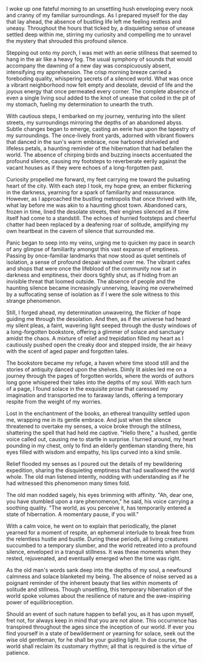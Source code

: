 I woke up one fateful morning to an unsettling hush enveloping every nook and cranny of my familiar surroundings. As I prepared myself for the day that lay ahead, the absence of bustling life left me feeling restless and uneasy. Throughout the hours that ticked by, a disquieting sense of unease settled deep within me, stirring my curiosity and compelling me to unravel the mystery that shrouded this profound silence.  


  
Stepping out onto my porch, I was met with an eerie stillness that seemed to hang in the air like a heavy fog. The usual symphony of sounds that would accompany the dawning of a new day was conspicuously absent, intensifying my apprehension. The crisp morning breeze carried a foreboding quality, whispering secrets of a silenced world. What was once a vibrant neighborhood now felt empty and desolate, devoid of life and the joyous energy that once permeated every corner. The complete absence of even a single living soul added to the knot of unease that coiled in the pit of my stomach, fueling my determination to unearth the truth.  


  
With cautious steps, I embarked on my journey, venturing into the silent streets, my surroundings mirroring the depths of an abandoned abyss. Subtle changes began to emerge, casting an eerie hue upon the tapestry of my surroundings. The once-lively front yards, adorned with vibrant flowers that danced in the sun's warm embrace, now harbored shriveled and lifeless petals, a haunting reminder of the hibernation that had befallen the world. The absence of chirping birds and buzzing insects accentuated the profound silence, causing my footsteps to reverberate eerily against the vacant houses as if they were echoes of a long-forgotten past.  


  
Curiosity propelled me forward, my feet carrying me toward the pulsating heart of the city. With each step I took, my hope grew, an ember flickering in the darkness, yearning for a spark of familiarity and reassurance. However, as I approached the bustling metropolis that once thrived with life, what lay before me was akin to a haunting ghost town. Abandoned cars, frozen in time, lined the desolate streets, their engines silenced as if time itself had come to a standstill. The echoes of hurried footsteps and cheerful chatter had been replaced by a deafening roar of solitude, amplifying my own heartbeat in the cavern of silence that surrounded me.  


  
Panic began to seep into my veins, urging me to quicken my pace in search of any glimpse of familiarity amongst this vast expanse of emptiness. Passing by once-familiar landmarks that now stood as quiet sentinels of isolation, a sense of profound despair washed over me. The vibrant cafes and shops that were once the lifeblood of the community now sat in darkness and emptiness, their doors tightly shut, as if hiding from an invisible threat that loomed outside. The absence of people and the haunting silence became increasingly unnerving, leaving me overwhelmed by a suffocating sense of isolation as if I were the sole witness to this strange phenomenon.  


  
Still, I forged ahead, my determination unwavering, the flicker of hope guiding me through the desolation. And then, as if the universe had heard my silent pleas, a faint, wavering light seeped through the dusty windows of a long-forgotten bookstore, offering a glimmer of solace and sanctuary amidst the chaos. A mixture of relief and trepidation filled my heart as I cautiously pushed open the creaky door and stepped inside, the air heavy with the scent of aged paper and forgotten tales.  


  
The bookstore became my refuge, a haven where time stood still and the stories of antiquity danced upon the shelves. Dimly lit aisles led me on a journey through the pages of forgotten worlds, where the words of authors long gone whispered their tales into the depths of my soul. With each turn of a page, I found solace in the exquisite prose that caressed my imagination and transported me to faraway lands, offering a temporary respite from the weight of my worries.  


  
Lost in the enchantment of the books, an ethereal tranquility settled upon me, wrapping me in its gentle embrace. And just when the silence threatened to overtake my senses, a voice broke through the stillness, shattering the spell that had held me captive. "Hello there," a hushed, gentle voice called out, causing me to startle in surprise. I turned around, my heart pounding in my chest, only to find an elderly gentleman standing there, his eyes filled with wisdom and empathy, his lips curved into a kind smile.  


  
Relief flooded my senses as I poured out the details of my bewildering expedition, sharing the disquieting emptiness that had swallowed the world whole. The old man listened intently, nodding with understanding as if he had witnessed this phenomenon many times fold.  


  
The old man nodded sagely, his eyes brimming with affinity. "Ah, dear one, you have stumbled upon a rare phenomenon," he said, his voice carrying a soothing quality. "The world, as you perceive it, has temporarily entered a state of hibernation. A momentary pause, if you will."  


  
With a calm voice, he went on to explain that periodically, the planet yearned for a moment of respite, an ephemeral interlude to break free from the relentless hustle and bustle. During these periods, all living creatures succumbed to a temporary slumber, and the world retreated into a profound silence, enveloped in a tranquil stillness. It was these moments when they rested, rejuvenated, and eventually emerged when the time was right.  


  
As the old man's words sank deep into the depths of my soul, a newfound calmness and solace blanketed my being. The absence of noise served as a poignant reminder of the inherent beauty that lies within moments of solitude and stillness. Though unsettling, this temporary hibernation of the world spoke volumes about the resilience of nature and the awe-inspiring power of equilibrioception.  


  
Should an event of such nature happen to befall you, as it has upon myself, fret not, for always keep in mind that you are not alone. This occurrence has transpired throughout the ages since the inception of our world. If ever you find yourself in a state of bewilderment or yearning for solace, seek out the wise old gentleman, for he shall be your guiding light. In due course, the world shall reclaim its customary rhythm; all that is required is the virtue of patience.